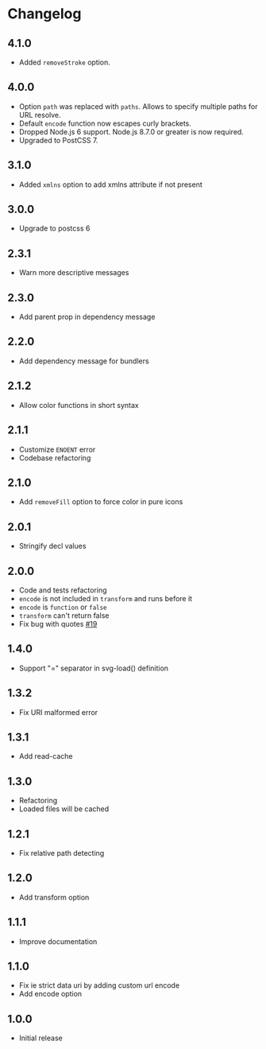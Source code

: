 # Changelog

## 4.1.0

* Added `removeStroke` option.

## 4.0.0

* Option `path` was replaced with `paths`. Allows to specify multiple paths for URL resolve.
* Default `encode` function now escapes curly brackets.
* Dropped Node.js 6 support. Node.js 8.7.0 or greater is now required.
* Upgraded to PostCSS 7.

## 3.1.0

* Added `xmlns` option to add xmlns attribute if not present

## 3.0.0

* Upgrade to postcss 6

## 2.3.1

* Warn more descriptive messages

## 2.3.0

* Add parent prop in dependency message

## 2.2.0

* Add dependency message for bundlers

## 2.1.2

* Allow color functions in short syntax

## 2.1.1

* Customize `ENOENT` error
* Codebase refactoring

## 2.1.0

* Add `removeFill` option to force color in pure icons

## 2.0.1

* Stringify decl values

## 2.0.0

* Code and tests refactoring
* `encode` is not included in `transform` and runs before it
* `encode` is `function` or `false`
* `transform` can't return false
* Fix bug with quotes [#19](https://github.com/TrySound/postcss-inline-svg/issues/19)

## 1.4.0

* Support "=" separator in svg-load() definition

## 1.3.2

* Fix URI malformed error

## 1.3.1

* Add read-cache

## 1.3.0

* Refactoring
* Loaded files will be cached

## 1.2.1

* Fix relative path detecting

## 1.2.0

* Add transform option

## 1.1.1

* Improve documentation

## 1.1.0

* Fix ie strict data uri by adding custom url encode
* Add encode option

## 1.0.0

* Initial release
